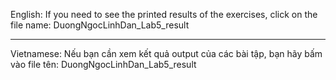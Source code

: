 English:
If you need to see the printed results of the exercises, click on the file name: DuongNgocLinhDan_Lab5_result

-------------------------

Vietnamese:
Nếu bạn cần xem kết quả output của các bài tập, bạn hãy bấm vào file tên: DuongNgocLinhDan_Lab5_result
